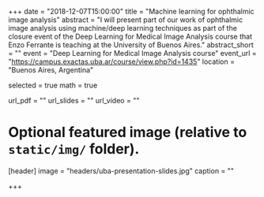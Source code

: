 +++
date = "2018-12-07T15:00:00"
title = "Machine learning for ophthalmic image analysis"
abstract = "I will present part of our work of ophthalmic image analysis using machine/deep learning techniques as part of the closure event of the Deep Learning for Medical Image Analysis course that Enzo Ferrante is teaching at the University of Buenos Aires."
abstract_short = ""
event = "Deep Learning for Medical Image Analysis course"
event_url = "https://campus.exactas.uba.ar/course/view.php?id=1435"
location = "Buenos Aires, Argentina"

selected = true
math = true

url_pdf = ""
url_slides = ""
url_video = ""

# Optional featured image (relative to `static/img/` folder).
[header]
image = "headers/uba-presentation-slides.jpg"
caption = ""

+++
<!--- and
Embed your slides or video here using [shortcodes](https://gcushen.github.io/hugo-academic-demo/post/writing-markdown-latex/). Further details can easily be added using *Markdown* and $\rm \LaTeX$ math code.--->
